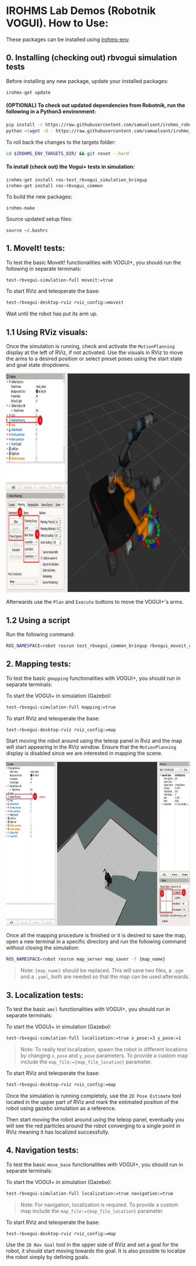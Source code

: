 # IROHMS Lab Demos (Robotnik VOGUI). How to Use:

These packages can be installed using [irohms-env](https://github.com/juandhv/tue-env).

## 0. Installing (checking out) rbvogui simulation tests

Before installing any new package, update your installed packages:

```
irohms-get update
```

#### (OPTIONAL) To check out updated dependencies from Robotnik, run the following in a Python3 environment:

```bash
pip install -r https://raw.githubusercontent.com/samuelsont/irohms_robots_tests/main/tests_rbvogui/helper/requirements.txt
python <(wget -O - https://raw.githubusercontent.com/samuelsont/irohms_robots_tests/main/tests_rbvogui/helper/pre_install.py)
```
To roll back the changes to the targets folder:

```bash
cd $IROHMS_ENV_TARGETS_DIR/ && git reset --hard
```

#### To install (check out) the Vogui+ tests in simulation:

```
irohms-get install ros-test_rbvogui_simulation_bringup 
irohms-get install ros-rbvogui_common
```

To build the new packages:

```
irohms-make
```

Source updated setup files:
```
source ~/.bashrc
```

## 1. MoveIt! tests:

To test the basic MoveIt! functionalities with VOGUI+, you should run the following in separate terminals:

```bash
test-rbvogui-simulation-full moveit:=true
```

To start RViz and teleoperate the base:

```bash
test-rbvogui-desktop-rviz rviz_config:=moveit
```

Wait until the robot has put its arm up.

## 1.1 Using RViz visuals:

Once the simulation is running, check and activate the `MotionPlanning` display at the left of RViz, if not activated. Use the visuals in RViz to move the arms to a desired position or select preset poses using the start state and goal state dropdowns.

<p align="center">
  <img src="doc/moveit.png" height="600" />
</p>

Afterwards use the `Plan` and `Execute` buttons to move the VOGUI+'s arms.

## 1.2 Using a script

Run the following command:

```bash
ROS_NAMESPACE=robot rosrun test_rbvogui_common_bringup rbvogui_moveit_demo.py
```

## 2. Mapping tests:

To test the basic `gmapping` functionalities with VOGUI+, you should run in separate terminals:

To start the VOGUI+ in simulation (Gazebo):

```bash
test-rbvogui-simulation-full mapping:=true
```

To start RViz and teleoperate the base:

```bash
test-rbvogui-desktop-rviz rviz_config:=map
```

Start moving the robot around using the teleop panel in Rviz and the map will start appearing in the RViz window.
Ensure that the `MotionPlanning` display is disabled since we are interested in mapping the scene.

<p align="center">
  <img src="doc/mapping.png" height="450" />
</p>

Once all the mapping procedure is finished or it is desired to save the map, open a new terminal in a specific directory and run the following command without closing the simulation:

```bash
ROS_NAMESPACE=robot rosrun map_server map_saver -f {map_name}
```

> Note: `{map_name}` should be replaced. This will save two files, a `.pgm` and a `.yaml`, both are needed so that the map can be used afterwards.

## 3. Localization tests:

To test the basic `amcl` functionalities with VOGUI+, you should run in separate terminals:

To start the VOGUI+ in simulation (Gazebo):

```bash
test-rbvogui-simulation-full localization:=true x_pose:=3 y_pose:=1
```

> Note: To really test localization, spawn the robot in different locations by changing `x_pose` and `y_pose` parameters. To provide a custom map include the `map_file:={map_file_location}` parameter.

To start RViz and teleoperate the base:

```bash
test-rbvogui-desktop-rviz rviz_config:=map
```

Once the simulation is running completely, use the `2D Pose Estimate` tool located in the upper part of RViz and mark the estimated position of the robot using gazebo simulation as a reference.

Then start moving the robot around using the teleop panel, eventually you will see the red particles around the robot converging to a single point in RViz meaning it has localized successfully.

## 4. Navigation tests:

To test the basic `move_base` functionalities with VOGUI+, you should run in separate terminals:

To start the VOGUI+ in simulation (Gazebo):

```bash
test-rbvogui-simulation-full localization:=true navigation:=true
```

> Note: For navigation, localization is required. To provide a custom map include the `map_file:={map_file_location}` parameter.

To start RViz and teleoperate the base:

```bash
test-rbvogui-desktop-rviz rviz_config:=map
```


Use the `2D Nav Goal` tool in the upper side of RViz and set a goal for the robot, it should start moving towards the goal. It is also possible to localize the robot simply by defining goals.

